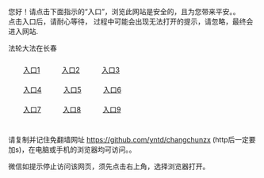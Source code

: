 您好！请点击下面指示的“入口”，浏览此网站是安全的，且为您带来平安。。 <br/>
点击入口后，请耐心等待， 过程中可能会出现无法打开的提示，请忽略，最终会进入网站. </br>

法轮大法在长春<br/>
<div style="padding:10px"><a style="margin:20px" target="_blank" href="https://dw6nis9jymuw7.cloudfront.net/2Qpsp?xcfonsg" id="ccLink1" rel="nofollow">入口1</a> <a target="_blank" style="margin:20px" href="https://d2rgasbg2qzf4b.cloudfront.net/2Qpsp?ozfnvyqi" id="ccLink2" rel="nofollow">入口2</a> <a style="margin:20px" target="_blank" href="https://d3c7n59z5t47g1.cloudfront.net/2Qpsp?nuujymmo" id="ccLink3" rel="nofollow">入口3</a></div>

<div style="padding:10px" ><a style="margin:20px" target="_blank" href="https://dw6nis9jymuw7.cloudfront.net/2Qpsp?xcfonsg" id="ccLink4" rel="nofollow">入口4</a> <a style="margin:20px" href="https://d2rgasbg2qzf4b.cloudfront.net/2Qpsp?ozfnvyqi" target="_blank" id="ccLink5" rel="nofollow">入口5</a> <a style="margin:20px" href="https://d3c7n59z5t47g1.cloudfront.net/2Qpsp?nuujymmo" target="_blank" id="ccLink6" rel="nofollow">入口6</a></div>

<div style="padding:10px"><a style="margin:20px" target="_blank" href="https://dw6nis9jymuw7.cloudfront.net/2Qpsp?xcfonsg" id="ccLink7" rel="nofollow">入口7</a> <a style="margin:20px" href="https://d2rgasbg2qzf4b.cloudfront.net/2Qpsp?ozfnvyqi" target="_blank" id="ccLink8" rel="nofollow">入口8</a> <a style="margin:20px" target="_blank" href="https://d3c7n59z5t47g1.cloudfront.net/2Qpsp?nuujymmo" id="ccLink9" rel="nofollow">入口9</a></div>

<br/>



请复制并记住免翻墙网址 https://github.com/yntd/changchunzx (http后一定要加s)，在电脑或手机的浏览器均可访问。。<br/>

微信如提示停止访问该网页，须先点击右上角，选择浏览器打开。

